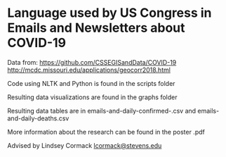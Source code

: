 # Language used by US Congress in Emails and Newsletters about COVID-19

Data from:
https://github.com/CSSEGISandData/COVID-19
http://mcdc.missouri.edu/applications/geocorr2018.html

Code using NLTK and Python is found in the scripts folder

Resulting data visualizations are found in the graphs folder

Resulting data tables are in emails-and-daily-confirmed-.csv and emails-and-daily-deaths.csv

More information about the research can be found in the poster .pdf

Advised by Lindsey Cormack lcormack@stevens.edu
